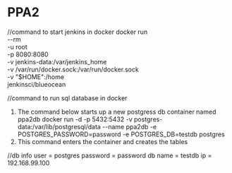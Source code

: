 # PPA2

//command to start jenkins in docker
docker run \
  --rm \
  -u root \
  -p 8080:8080 \
  -v jenkins-data:/var/jenkins_home \
  -v /var/run/docker.sock:/var/run/docker.sock \
  -v "$HOME":/home \
  jenkinsci/blueocean

//command to run sql database in docker
1. The command below starts up a new postgress db container named ppa2db
docker run -d -p 5432:5432 -v postgres-data:/var/lib/postgresql/data --name ppa2db -e POSTGRES_PASSWORD=password -e POSTGRES_DB=testdb postgres
2. This command enters the container and creates the tables

//db info
user = postgres
password = password
db name = testdb
ip = 192.168.99.100